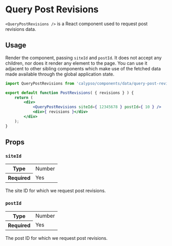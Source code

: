 # Query Post Revisions

`<QueryPostRevisions />` is a React component used to request post revisions data.

## Usage

Render the component, passing `siteId` and `postId`. It does not accept any children, nor does it render any element to the page. You can use it adjacent to other sibling components which make use of the fetched data made available through the global application state.

```jsx
import QueryPostRevisions from 'calypso/components/data/query-post-revisions';

export default function PostRevisions( { revisions } ) {
	return (
		<div>
			<QueryPostRevisions siteId={ 12345678 } postId={ 10 } />
			<div>{ revisions }</div>
		</div>
	);
}
```

## Props

### `siteId`

<table>
	<tr><th>Type</th><td>Number</td></tr>
	<tr><th>Required</th><td>Yes</td></tr>
</table>

The site ID for which we request post revisions.

### `postId`

<table>
	<tr><th>Type</th><td>Number</td></tr>
	<tr><th>Required</th><td>Yes</td></tr>
</table>

The post ID for which we request post revisions.
